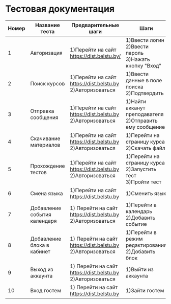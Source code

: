# Тестовая документация
| Номер | Название теста | Предварительные шаги | Шаги     | Ожидаемый результат | Результат | Описание | Скриншот |
| ----- | -------------- | -------------------- | -------- | ------------------- | --------- | -------- | -------- |
| 1 | Авторизация | 1)Перейти на сайт https://dist.belstu.by/ | 1)Ввести логин<br>2)Ввести пароль<br>3)Нажать кнопку "Вход" | Вход в аккаунт | Успешно | - | <image src="test1.jpg" alt="Ошибка загрузки"> |
| 2 | Поиск курсов | 1)Перейти на сайт https://dist.belstu.by<br>2)Авторизоваться | 1)Ввести данные в поле поиска<br>2)Подтвердить | Сработавший поиск | Успешно | - | <image src="test2.jpg" alt="Ошибка загрузки"> |
| 3 | Отправка сообщения | 1)Перейти на сайт https://dist.belstu.by<br>2)Авторизоваться | 1)Найти акканут преподавателя<br>2)Отправить ему сообщение | Отправленное сообщение | Успешно | - | <image src="test3.jpg" alt="Ошибка загрузки"> |
| 4 | Скачивание материалов | 1)Перейти на сайт https://dist.belstu.by<br>2)Авторизоваться | 1)Перейти на страницу курса<br>2)Скачать файл | Скачанный файл | Успешно | - | <image src="test4.jpg" alt="Ошибка загрузки"> |
| 5 | Прохождение тестов | 1)Перейти на сайт https://dist.belstu.by<br>2)Авторизоваться | 1)Перейти на страницу курса<br>2)Запустить тест<br>3)Пройти тест | Пройденный тест | Успешно | - | <image src="test5.jpg" alt="Ошибка загрузки"> |
| 6 | Смена языка | 1)Перейти на сайт https://dist.belstu.by<br> | 1)Сменить язык | Измененный язык | Успешно | - | <image src="test6.jpg" alt="Ошибка загрузки"> |
| 7 | Добавление события календаря | 1) Перейти на сайт https://dist.belstu.by<br>2)Авторизоваться | 1)Перейти в календарь<br>2)Добавить событие | Добавленное событие | Успешно | - | <image src="test7.jpg" alt="Ошибка загрузки"> |
| 8 | Добавление блока в кабинет | 1) Перейти на сайт https://dist.belstu.by<br>2)Авторизоваться | 1)Перейти в режим редактирования<br>2)Добавить блок | Добавленный блок | Успешно | - | <image src="test8.jpg" alt="Ошибка загрузки"> |
| 9 | Выход из аккаунта | 1) Перейти на сайт https://dist.belstu.by<br>2)Авторизоваться | 1)Выйти из аккаунта | Выход из аккаунта | Успешно | - | <image src="test9.jpg" alt="Ошибка загрузки"> |
| 10 | Вход гостем | 1) Перейти на сайт https://dist.belstu.by<br> | 1)Зайти гостем | Заход гостем | Успешно | - | <image src="test10.jpg" alt="Ошибка загрузки"> |


